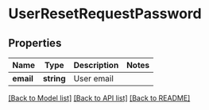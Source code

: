 # UserResetRequestPassword

## Properties
Name | Type | Description | Notes
------------ | ------------- | ------------- | -------------
**email** | **string** | User email |

[[Back to Model list]](../../README.md#documentation-for-models) [[Back to API list]](../../README.md#documentation-for-api-endpoints) [[Back to README]](../../README.md)


